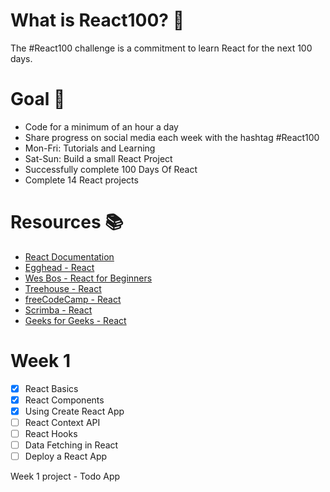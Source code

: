 # What is React100? 🤔
The #React100 challenge is a commitment to learn React for the next 100 days.

# Goal 🚀
* Code for a minimum of an hour a day
* Share progress on social media each week with the hashtag #React100
* Mon-Fri: Tutorials and Learning
* Sat-Sun: Build a small React Project
* Successfully complete 100 Days Of React
* Complete 14 React projects

# Resources 📚
* [React Documentation](https://reactjs.org// "React Documentation")
* [Egghead - React](https://egghead.io/courses/the-beginner-s-guide-to-react// "Egghead - React")
* [Wes Bos - React for Beginners](https://reactforbeginners.com// "Wes Bos - React for Beginners")
* [Treehouse - React](https://teamtreehouse.com/tracks/learn-react// "Treehouse - React")
* [freeCodeCamp - React](https://www.freecodecamp.org/learn/front-end-libraries/react// "freeCodeCamp - React")
* [Scrimba - React](https://scrimba.com/learn/learnreact// "Scrimba - React")
* [Geeks for Geeks - React](https://www.geeksforgeeks.org/react-js-introduction-working/?ref=lbp// "Geeks for Geeks - React")

# Week 1

- [X] React Basics
- [X] React Components
- [X] Using Create React App
- [ ] React Context API
- [ ] React Hooks
- [ ] Data Fetching in React
- [ ] Deploy a React App

Week 1 project - Todo App
